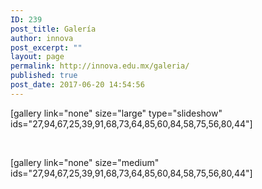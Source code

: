 ```yaml
---
ID: 239
post_title: Galería
author: innova
post_excerpt: ""
layout: page
permalink: http://innova.edu.mx/galeria/
published: true
post_date: 2017-06-20 14:54:56
---
```

[gallery link="none" size="large" type="slideshow" ids="27,94,67,25,39,91,68,73,64,85,60,84,58,75,56,80,44"]

&nbsp;

[gallery link="none" size="medium" ids="27,94,67,25,39,91,68,73,64,85,60,84,58,75,56,80,44"]